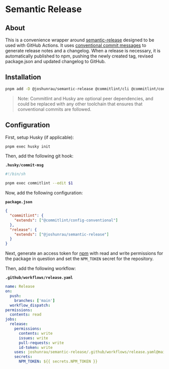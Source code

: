 # Semantic Release

## About

This is a convenience wrapper around [semantic-release](https://github.com/semantic-release/semantic-release) designed to be used with GitHub Actions. It uses [conventional commit messages](https://www.conventionalcommits.org/en/v1.0.0/) to generate release notes and a changelog. When a release is necessary, it is automatically published to npm, pushing the newly created tag, revised package.json and updated changelog to GitHub.

## Installation

```sh
pnpm add -D @joshunrau/semantic-release @commitlint/cli @commitlint/config-conventional husky
```

> Note: Commitlint and Husky are optional peer dependencies, and could be replaced with any other toolchain that ensures that conventional commits are followed.

## Configuration

First, setup Husky (if applicable):

```sh
pnpm exec husky init
```

Then, add the following git hook:

**`.husky/commit-msg`**

```sh
#!/bin/sh

pnpm exec commitlint --edit $1
```

Now, add the following configuration:

**`package.json`**

```json
{
  "commitlint": {
    "extends": ["@commitlint/config-conventional"]
  },
  "release": {
    "extends": ["@joshunrau/semantic-release"]
  }
}
```

Next, generate an access token for [npm](https://www.npmjs.com/) with read and write permissions for the package in question and set the `NPM_TOKEN` secret for the repository.

Then, add the following workflow:

**`.github/workflows/release.yaml`**

```yaml
name: Release
on:
  push:
    branches: ['main']
  workflow_dispatch:
permissions:
  contents: read
jobs:
  release:
    permissions:
      contents: write
      issues: write
      pull-requests: write
      id-token: write
    uses: joshunrau/semantic-release/.github/workflows/release.yaml@main
    secrets:
      NPM_TOKEN: ${{ secrets.NPM_TOKEN }}
```
